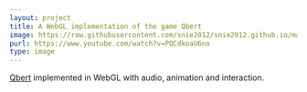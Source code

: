 ```yaml
---
layout: project
title: A WebGL implementation of the game Qbert
image: https://raw.githubusercontent.com/snie2012/snie2012.github.io/master/images/projects/qbert.png
purl: https://www.youtube.com/watch?v=PQCdkoaU6no
type: image
---
```


[Qbert](https://en.wikipedia.org/wiki/Q*bert) implemented in WebGL with audio, animation and interaction.